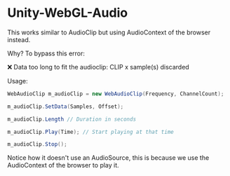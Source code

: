 # Unity-WebGL-Audio

This works similar to AudioClip but using AudioContext of the browser instead.

Why? To bypass this error:

:x: Data too long to fit the audioclip: CLIP x sample(s) discarded

Usage:

```c#
WebAudioClip m_audioClip = new WebAudioClip(Frequency, ChannelCount);

m_audioClip.SetData(Samples, Offset);

m_audioClip.Length // Duration in seconds

m_audioClip.Play(Time); // Start playing at that time

m_audioClip.Stop();
```

Notice how it doesn't use an AudioSource, this is because we use the AudioContext of the browser to play it.
